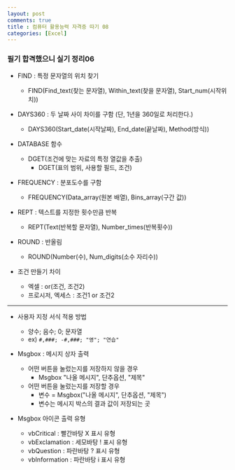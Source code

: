 ```yaml
---
layout: post
comments: true
title : 컴퓨터 활용능력 자격증 따기 08
categories: [Excel]
---
```


### 필기 합격했으니 실기 정리06

* FIND : 특정 문자열의 위치 찾기
	- FIND(Find_text(찾는 문자열), Within_text(찾을 문자열), Start_num(시작위치))


* DAYS360 : 두 날짜 사이 차이를 구함 (단, 1년을 360일로 처리한다.)
	- DAYS360(Start_date(시작날짜), End_date(끝날짜), Method(방식))


* DATABASE 함수
	- DGET(조건에 맞는 자료의 특정 열값을 추출)
		- DGET(표의 범위, 사용할 필드, 조건)


* FREQUENCY : 분포도수를 구함
	- FREQUENCY(Data_array(원본 배열), Bins_array(구간 값))


* REPT : 텍스트를 지정한 횟수만큼 반복
	- REPT(Text(반복할 문자열), Number_times(반복횟수))


* ROUND : 반올림
	- ROUND(Number(수), Num_digits(소수 자리수))


* 조건 만들기 차이
	- 엑셀 : or(조건, 조건2)
	- 프로시저, 엑세스 : 조건1 or 조건2

--------------------------------------------------------------

* 사용자 지정 서식 적용 방법
	- 양수; 음수; 0; 문자열
	- ex) `#,###; -#,###; "영"; "연습"`


* Msgbox : 메시지 상자 출력
	- 어떤 버튼을 눌렀는지를 저장하지 않을 경우
		- Msgbox "나올 메시지", 단추옵션, "제목"
	- 어떤 버튼을 눌렀는지를 저장할 경우
		- 변수 = Msgbox("나올 메시지", 단추옵션, "제목")
		- 변수는 메시지 박스의 결과 값이 저장되는 곳


* Msgbox 아이콘 출력 유형
	- vbCritical : 빨간바탕 X 표시 유형
	- vbExclamation : 세모바탕 ! 표시 유형
	- vbQuestion : 파란바탕 ? 표시 유형
	- vbInformation : 파란바탕 i 표시 유형
